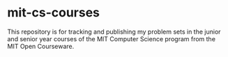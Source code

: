mit-cs-courses
==============

This repository is for tracking and publishing my problem sets in the junior and senior year courses of the MIT Computer Science program from the MIT Open Courseware.
